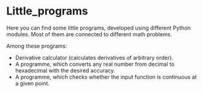 # Little_programs

Here you can find some little programs, developed using different Python modules. Most of them are connected to different math problems.

Among these programs:
* Derivative calculator (calculates derivatives of arbitrary order).
* A programme, which converts any real number from decimal to hexadecimal with the desired accuracy.
* A programme, which checks whether the input function is continuous at a given point.
